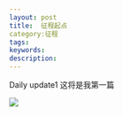 ```yaml
---
layout: post
title:  征程起点
category:征程
tags: 
keywords:
description:
---
```


Daily update1
这将是我第一篇

![](http://oulmva2ba.bkt.clouddn.com/17-8-13/99210292.jpg)